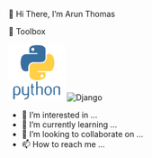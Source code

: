 👋 Hi There, I’m Arun Thomas

🧰 Toolbox
<p align="left">
  <img src="https://github.com/devicons/devicon/blob/master/icons/python/python-original-wordmark.svg" width="100" title="My Fav Programming Language" alt="Python">
  <img src="https://download.logo.wine/logo/Django_(web_framework)/Django_(web_framework)-Logo.wine.png" width="100" title="My Fav Web Dev Framework" alt="Django">
</p>


- 👀 I’m interested in ...
- 🌱 I’m currently learning ...
- 💞️ I’m looking to collaborate on ...
- 📫 How to reach me ...

<!---
thomas-arun/thomas-arun is a ✨ special ✨ repository because its `README.md` (this file) appears on your GitHub profile.
You can click the Preview link to take a look at your changes.
--->
